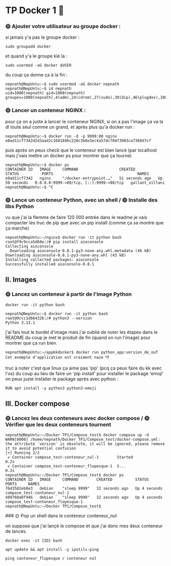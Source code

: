 # TP Docker 1 🐋


### 🌞 Ajouter votre utilisateur au groupe docker :

si jamais y'a pas le groupe docker : 

```
sudo groupadd docker
```

et quand y'a le groupe kié la :

```
sudo usermod -aG docker $USER
```

du coup ça donne ça à la fin :

```
nepnath@NepUntu:~$ sudo usermod -aG docker nepnath
nepnath@NepUntu:~$ id nepnath
uid=1000(nepnath) gid=1000(nepnath) groupes=1000(nepnath),4(adm),24(cdrom),27(sudo),30(dip),46(plugdev),100(users),114(lpadmin),984(docker)
```


### 🌞 Lancer un conteneur NGINX : 

pour ça on a juste à lancer le conteneur NGINX, si on a pas l'image ça va la dl toute seul comme un grand, et après plus qu'a docker run :

```
nepnath@NepUntu:~$ docker run -d -p 9999:80 nginx
e8ad11cf7342d2d3aad2c1681846c220c3b8e3ec4a57dcf04f3903ca7369d7cf
```

puis après on peux check que le conteneur est bien lancé (par localhost mais j'vais mettre un docker ps pour montrer que ça tourne)
```
nepnath@NepUntu:~$ docker ps
CONTAINER ID   IMAGE     COMMAND                  CREATED          STATUS          PORTS                                     NAMES
e8ad11cf7342   nginx     "/docker-entrypoint.…"   51 seconds ago   Up 50 seconds   0.0.0.0:9999->80/tcp, [::]:9999->80/tcp   gallant_villani
nepnath@NepUntu:~$ ^C
```

### 🌞 Lance un conteneur Python, avec un shell / 🌞 Installe des libs Python

vu que j'ai la flemme de faire 120 000 entrée dans le readme je vais compacter les truc de pip que avec un pip install (comme ça sa montre que ça marche)

```
nepnath@NepUntu:~/nginx$ docker run -it python bash
root@f9c9cca5d68e:/# pip install aioconsole 
Collecting aioconsole
  Downloading aioconsole-0.8.1-py3-none-any.whl.metadata (46 kB)
Downloading aioconsole-0.8.1-py3-none-any.whl (43 kB)
Installing collected packages: aioconsole
Successfully installed aioconsole-0.8.1
```


##  II. Images

### 🌞 Lancez un conteneur à partir de l'image Python 

```
docker run -it python bash
```

```
nepnath@NepUntu:~$ docker run -it python bash
root@9ccc1d86432b:/# python3 --version
Python 3.13.1
```

j'ai fais tout le bordel d'image mais j'ai oublié de noter les étapes dans le README du coup je met le produit de fin (quand on run l'image) pour montrer que ça run bien.

```
nepnath@NepUntu:~/appkkdocker$ docker run python_app:version_de_ouf 
Cet exemple d'application est vraiment naze 👎
```

truc à noter c'est que linux ça aime pas 'pip' (pcq ça peux faire du kk avec l'os) du coup au lieu de faire un 'pip install' pour installer le package 'emoji' on peux juste installer le package après avec python : 

```
RUN apt install -y python3 python3-emoji
```

## III. Docker compose

### 🌞 Lancez les deux conteneurs avec docker compose / 🌞 Vérifier que les deux conteneurs tournent

```
nepnath@NepUntu:~/Docker TP1/Compose_test$ docker compose up -d
WARN[0000] /home/nepnath/Docker TP1/Compose_test/docker-compose.yml: the attribute `version` is obsolete, it will be ignored, please remove it to avoid potential confusion 
[+] Running 2/2
 ✔ Container compose_test-conteneur_nul-1        Started                                             0.2s 
 ✔ Container compose_test-conteneur_flopesque-1  S...                                                0.2s 
nepnath@NepUntu:~/Docker TP1/Compose_test$ docker ps
CONTAINER ID   IMAGE     COMMAND        CREATED          STATUS         PORTS     NAMES
76d3582eb0e3   debian    "sleep 9999"   32 seconds ago   Up 4 seconds             compose_test-conteneur_nul-1
489768a0f946   debian    "sleep 9999"   32 seconds ago   Up 4 seconds             compose_test-conteneur_flopesque-1
nepnath@NepUntu:~/Docker TP1/Compose_test$ 
```


### 🌞 Pop un shell dans le conteneur conteneur_nul

on suppose que j'ai lançé le compose et que j'ai donc mes deux conteneur de lancés.

```
docker exec -it {ID} bash
```

```
apt update && apt install -y iputils-ping
```

```
ping conteneur_flopesque / conteneur nul 
```


